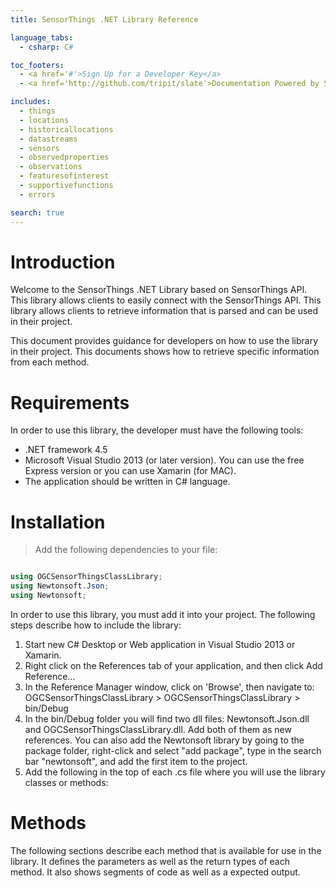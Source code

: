 ```yaml
---
title: SensorThings .NET Library Reference

language_tabs:
  - csharp: C#

toc_footers:
  - <a href='#'>Sign Up for a Developer Key</a>
  - <a href='http://github.com/tripit/slate'>Documentation Powered by Slate</a>

includes:
  - things
  - locations
  - historicallocations
  - datastreams
  - sensors
  - observedproperties
  - observations
  - featuresofinterest
  - supportivefunctions
  - errors

search: true
---
```


# Introduction

Welcome to the SensorThings .NET Library based on SensorThings API. This library allows clients to easily connect with the SensorThings API. This library allows clients to retrieve information that is parsed and can be used in their project. 

This document provides guidance for developers on how to use the library in their project. This documents shows how to retrieve specific information from each method. 

# Requirements

In order to use this library, the developer must have the following tools:

- .NET framework 4.5
- Microsoft Visual Studio 2013 (or later version). You can use the free Express version or you can use Xamarin (for MAC).
- The application should be written in C# language.

# Installation

> Add the following dependencies to your file:

```csharp

using OGCSensorThingsClassLibrary;
using Newtonsoft.Json;
using Newtonsoft;

```

In order to use this library, you must add it into your project. The following steps describe how to include the library: 

1. Start new C# Desktop or Web application in Visual Studio 2013 or Xamarin.
2. Right click on the References tab of your application, and then click Add Reference...
3. In the Reference Manager window, click on 'Browse', then navigate to:
OGCSensorThingsClassLibrary > OGCSensorThingsClassLibrary > bin/Debug
4. In the bin/Debug folder you will find two dll files: Newtonsoft.Json.dll and OGCSensorThingsClassLibrary.dll. Add both of them as new references. 
You can also add the Newtonsoft library by going to the package folder, right-click and select "add package", type in the search bar "newtonsoft", and add the first item to the project. 
5. Add the following in the top of each .cs file where you will use the library classes or methods:

# Methods

The following sections describe each method that is available for use in the library. It defines the parameters as well as the return types of each method. It also shows segments of code as well as a expected output. 





